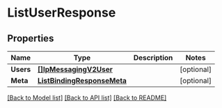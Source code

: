 # ListUserResponse

## Properties

Name | Type | Description | Notes
------------ | ------------- | ------------- | -------------
**Users** | [**[]IpMessagingV2User**](IpMessagingV2User.md) |  |[optional] 
**Meta** | [**ListBindingResponseMeta**](ListBindingResponseMeta.md) |  |[optional] 

[[Back to Model list]](../README.md#documentation-for-models) [[Back to API list]](../README.md#documentation-for-api-endpoints) [[Back to README]](../README.md)


